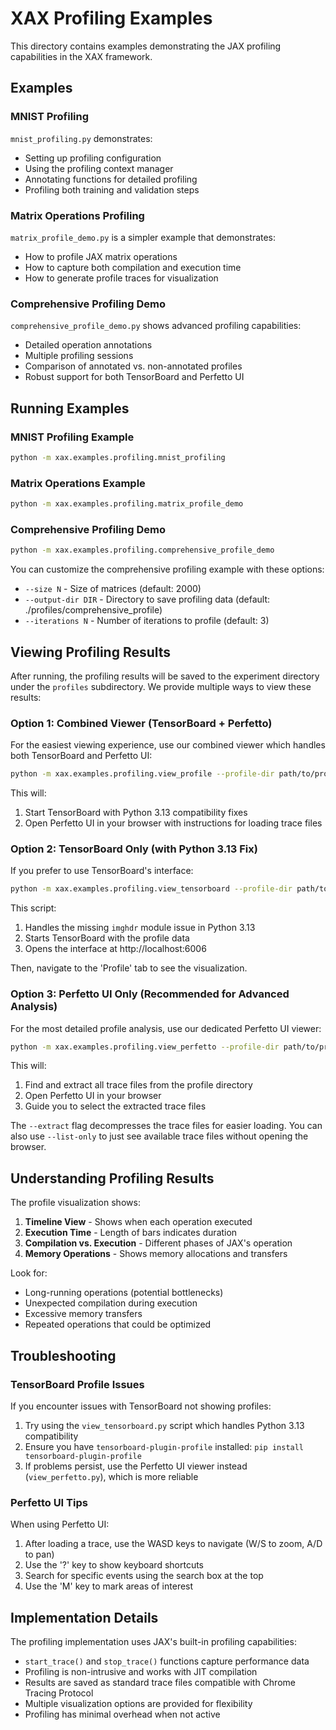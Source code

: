# XAX Profiling Examples

This directory contains examples demonstrating the JAX profiling capabilities in the XAX framework.

## Examples

### MNIST Profiling

`mnist_profiling.py` demonstrates:
- Setting up profiling configuration
- Using the profiling context manager
- Annotating functions for detailed profiling
- Profiling both training and validation steps

### Matrix Operations Profiling

`matrix_profile_demo.py` is a simpler example that demonstrates:
- How to profile JAX matrix operations
- How to capture both compilation and execution time
- How to generate profile traces for visualization

### Comprehensive Profiling Demo

`comprehensive_profile_demo.py` shows advanced profiling capabilities:
- Detailed operation annotations
- Multiple profiling sessions
- Comparison of annotated vs. non-annotated profiles
- Robust support for both TensorBoard and Perfetto UI

## Running Examples

### MNIST Profiling Example

```bash
python -m xax.examples.profiling.mnist_profiling
```

### Matrix Operations Example

```bash
python -m xax.examples.profiling.matrix_profile_demo
```

### Comprehensive Profiling Demo

```bash
python -m xax.examples.profiling.comprehensive_profile_demo
```

You can customize the comprehensive profiling example with these options:
- `--size N` - Size of matrices (default: 2000)
- `--output-dir DIR` - Directory to save profiling data (default: ./profiles/comprehensive_profile)
- `--iterations N` - Number of iterations to profile (default: 3)

## Viewing Profiling Results

After running, the profiling results will be saved to the experiment directory under the `profiles` subdirectory. We provide multiple ways to view these results:

### Option 1: Combined Viewer (TensorBoard + Perfetto)

For the easiest viewing experience, use our combined viewer which handles both TensorBoard and Perfetto UI:

```bash
python -m xax.examples.profiling.view_profile --profile-dir path/to/profiles
```

This will:
1. Start TensorBoard with Python 3.13 compatibility fixes
2. Open Perfetto UI in your browser with instructions for loading trace files

### Option 2: TensorBoard Only (with Python 3.13 Fix)

If you prefer to use TensorBoard's interface:

```bash
python -m xax.examples.profiling.view_tensorboard --profile-dir path/to/profiles
```

This script:
1. Handles the missing `imghdr` module issue in Python 3.13
2. Starts TensorBoard with the profile data
3. Opens the interface at http://localhost:6006

Then, navigate to the 'Profile' tab to see the visualization.

### Option 3: Perfetto UI Only (Recommended for Advanced Analysis)

For the most detailed profile analysis, use our dedicated Perfetto UI viewer:

```bash
python -m xax.examples.profiling.view_perfetto --profile-dir path/to/profiles --extract
```

This will:
1. Find and extract all trace files from the profile directory
2. Open Perfetto UI in your browser
3. Guide you to select the extracted trace files

The `--extract` flag decompresses the trace files for easier loading. You can also use `--list-only` to just see available trace files without opening the browser.

## Understanding Profiling Results

The profile visualization shows:

1. **Timeline View** - Shows when each operation executed
2. **Execution Time** - Length of bars indicates duration
3. **Compilation vs. Execution** - Different phases of JAX's operation
4. **Memory Operations** - Shows memory allocations and transfers

Look for:
- Long-running operations (potential bottlenecks)
- Unexpected compilation during execution
- Excessive memory transfers
- Repeated operations that could be optimized

## Troubleshooting

### TensorBoard Profile Issues

If you encounter issues with TensorBoard not showing profiles:

1. Try using the `view_tensorboard.py` script which handles Python 3.13 compatibility
2. Ensure you have `tensorboard-plugin-profile` installed: `pip install tensorboard-plugin-profile`
3. If problems persist, use the Perfetto UI viewer instead (`view_perfetto.py`), which is more reliable

### Perfetto UI Tips

When using Perfetto UI:
1. After loading a trace, use the WASD keys to navigate (W/S to zoom, A/D to pan)
2. Use the '?' key to show keyboard shortcuts
3. Search for specific events using the search box at the top
4. Use the 'M' key to mark areas of interest

## Implementation Details

The profiling implementation uses JAX's built-in profiling capabilities:
- `start_trace()` and `stop_trace()` functions capture performance data
- Profiling is non-intrusive and works with JIT compilation
- Results are saved as standard trace files compatible with Chrome Tracing Protocol
- Multiple visualization options are provided for flexibility
- Profiling has minimal overhead when not active 